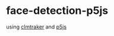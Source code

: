 # face-detection-p5js

using [clmtraker](https://github.com/auduno/clmtrackr) and [p5js](https://p5js.org/)
